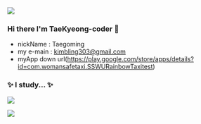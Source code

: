 <img src="https://capsule-render.vercel.app/api?type=wave&color=D1B2FF&height=300&section=header&text=TaeKyeong's%20Git&fontSize=90" />


### Hi there I'm TaeKyeong-coder 👋
- nickName : Taegoming
- my e-main : kimbling303@gmail.com
- myApp down url(https://play.google.com/store/apps/details?id=com.womansafetaxi.SSWURainbowTaxitest)


 ### ✨ I study... ✨


<img
  src="https://img.shields.io/badge/HTML5-E34F26?style=flat-square&logo=HTML5&logoColor=white"
/>

<img
  src="https://img.shields.io/badge/HTML5-E34F26?style=flat-square&logo=#3DDC84&logoColor=white"
/>

<!--
**TaeKyeong-coder/TaeKyeong-coder** is a ✨ _special_ ✨ repository because its `README.md` (this file) appears on your GitHub profile.

Here are some ideas to get you started:

- 🔭 I’m currently working on ...
- 🌱 I’m currently learning ...
- 👯 I’m looking to collaborate on ...
- 🤔 I’m looking for help with ...
- 💬 Ask me about ...
- 📫 How to reach me: ...
- 😄 Pronouns: ...
- ⚡ Fun fact: ...
-->

